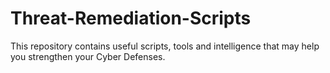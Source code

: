 # Threat-Remediation-Scripts

This repository contains useful scripts, tools and intelligence that may help you strengthen your Cyber Defenses.
